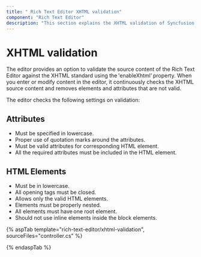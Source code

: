 ```yaml
---
title: " Rich Text Editor XHTML validation"
component: "Rich Text Editor"
description: "This section explains the XHTML validation of Syncfusion ASP.NET MVC Rich Text Editor control."
---
```


# XHTML validation

The editor provides an option to validate the source content of the Rich Text Editor against the XHTML standard using the 'enableXhtml' property. When you enter or modify content in the editor, it continuously checks the XHTML source content and removes elements and attributes that are not valid.

The editor checks the following settings on validation:

## Attributes

* Must be specified in lowercase.
* Proper use of quotation marks around the attributes.
* Must be valid attributes for corresponding HTML element.
* All the required attributes must be included in the HTML element.

## HTML Elements

* Must be in lowercase.
* All opening tags must be closed.
* Allows only the valid HTML elements.
* Elements must be properly nested.
* All elements must have one root element.
* Should not use inline elements inside the block elements.

{% aspTab template="rich-text-editor/xhtml-validation", sourceFiles="controller.cs" %}

{% endaspTab %}